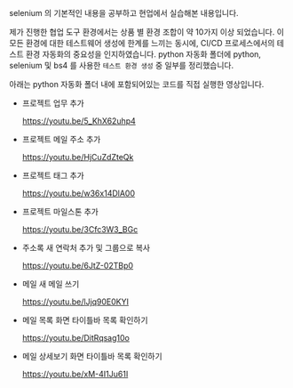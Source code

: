 selenium 의 기본적인 내용을 공부하고 현업에서 실습해본 내용입니다.


제가 진행한 협업 도구 환경에서는 상품 별 환경 조합이 약 10가지 이상 되었습니다.
이 모든 환경에 대한 테스트웨어 생성에 한계를 느끼는 동시에, CI/CD 프로세스에서의 테스트 환경 자동화의 중요성을 인지하였습니다.
python 자동화 폴더에 python, selenium 및 bs4 를 사용한 `테스트 환경 생성` 중 일부를 정리했습니다.

아래는 python 자동화 폴더 내에 포함되어있는 코드를 직접 실행한 영상입니다.


- 프로젝트 업무 추가
    
    https://youtu.be/5_KhX62uhp4
    
- 프로젝트 메일 주소 추가
    
    https://youtu.be/HjCuZdZteQk
    
- 프로젝트 태그 추가
    
    https://youtu.be/w36x14DlA00
    
- 프로젝트 마일스톤 추가
    
    https://youtu.be/3Cfc3W3_BGc
    
- 주소록 새 연락처 추가 및 그룹으로 복사
    
    https://youtu.be/6JtZ-02TBp0
    
- 메일 새 메일 쓰기
    
    https://youtu.be/lJjq90E0KYI
    
- 메일 목록 화면 타이틀바 목록 확인하기
    
    https://youtu.be/DitRqsag10o
    
- 메일 상세보기 화면 타이틀바 목록 확인하기
    
    https://youtu.be/xM-4I1Ju61I
